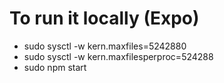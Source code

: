 # To run it locally (Expo)

* sudo sysctl -w kern.maxfiles=5242880
* sudo sysctl -w kern.maxfilesperproc=524288
* sudo npm start